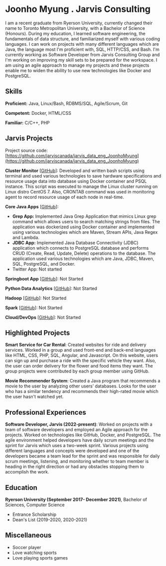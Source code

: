 # Joonho Myung . Jarvis Consulting

I am a recent graduate from Ryerson University, currently changed their name to Toronto Metropolitan University, with a Bachelor of Science (Honours). During my education, I learned software engineering, the fundamentals of data structure, and familiarized myself with various coding languages. I can work on projects with many different languages which are Java, the language most I'm proficient with, SQL, HTTP/CSS, and Bash. I'm currently working as Software Developer from Jarvis Consulting Group and I'm working on improving my skill sets to be prepared for the workspace. I am using an agile approach to manage my projects and these projects enable me to widen the ability to use new technologies like Docker and PostgreSQL.

## Skills

**Proficient:** Java, Linux/Bash, RDBMS/SQL, Agile/Scrum, Git

**Competent:** Docker, HTML/CSS

**Familiar:** C/C++, PHP

## Jarvis Projects

Project source code: [https://github.com/jarviscanada/jarvis_data_eng_JoonhoMyung](https://github.com/jarviscanada/jarvis_data_eng_JoonhoMyung)


**Cluster Monitor** [[GitHub](https://github.com/jarviscanada/jarvis_data_eng_JoonhoMyung/tree/master/linux_sql)]: Developed and written bash scripts using terminal and used various technologies to save hardware specifications and resource usage data into database using Docker container and PSQL instance. This script was executed to manage the Linux cluster running on Linux distro CentOS 7. Also, CRONTAB command was used in monitoring agent to record resource usage of each node in real-time.

**Core Java Apps** [[GitHub](https://github.com/jarviscanada/jarvis_data_eng_JoonhoMyung/tree/master/core_java)]:

- **Grep App:** Implemented Java Grep Application that mimics Linux grep command which allows users to search matching strings from files. The application was dockerized using Docker container and implemented using various technologies which are Maven, Stream APIs, Java Regex and Lambda.
- **JDBC App:** Implemented Java Database Connectivity (JDBC) application which connects to PostgreSQL database and performs CRUD (Create, Read, Update, Delete) operations to the database. The application used various technologies which are Java, JDBC, Maven, SQL, PostgreSQL, and Docker.
- Twitter App: Not started

**Springboot App** [[GitHub](https://github.com/jarviscanada/jarvis_data_eng_JoonhoMyung/tree/master/springboot)]: Not Started

**Python Data Analytics** [[GitHub](https://github.com/jarviscanada/jarvis_data_eng_JoonhoMyung/tree/master/python_data_anlytics)]: Not Started

**Hadoop** [[GitHub](https://github.com/jarviscanada/jarvis_data_eng_JoonhoMyung/tree/master/hadoop)]: Not Started

**Spark** [[GitHub](https://github.com/jarviscanada/jarvis_data_eng_JoonhoMyung/tree/master/spark)]: Not Started

**Cloud/DevOps** [[GitHub](https://github.com/jarviscanada/jarvis_data_eng_JoonhoMyung/tree/master/cloud_devops)]: Not Started


## Highlighted Projects
**Smart Service for Car Rental**: Created websites for ride and delivery services. Worked in a group and used front-end and back-end languages like HTML, CSS, PHP, SQL, Angular, and Javascript. On this website, users can sign up and purchase a ride with the specific vehicle they want. Also, the user can order delivery for the flower and food items they want. The group projects were contributed by each group member using GitHub.

**Movie Recommender System**: Created a Java program that recommends a movie to the user by analyzing other users' databases. Looks for the user who has a similar tendency and recommends their high-rated movie which the user hasn't watched yet.


## Professional Experiences

**Software Developer, Jarvis (2022-present)**: Worked on projects with a team of software developers and employed an Agile approach for the projects. Worked on technologies like GitHub, Docker, and PostgreSQL. The agile environment helped developers have daily scrum meetings and the sprint for Jarvis which uses a two-week sprint. Various projects using different languages and concepts were developed and one of the developers became a team lead for the sprint and was responsible for daily scrum meetings, listening, and monitoring whether to team member is heading in the right direction or had any obstacles stopping them to accomplish the work.


## Education
**Ryerson University (September 2017- December 2021)**, Bachelor of Sciences, Computer Science
- Entrance Scholarship
- Dean's List (2019-2020, 2020-2021)


## Miscellaneous
- Soccer player
- Love watching sports
- Love playing sports games